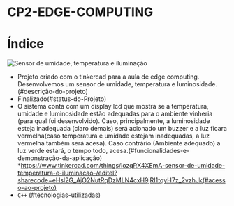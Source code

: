 # CP2-EDGE-COMPUTING


# Índice 

![Sensor de umidade, temperatura e iluminação ](https://github.com/LivNS/CP2-EDGE-COMPUTING/assets/118857876/bc584b89-0ccf-4c9b-8acf-6a8f6832ff7d)
* Projeto criado com o tinkercad para a aula de edge computing. Desenvolvemos um sensor de umidade, temperatura e luminosidade.(#descrição-do-projeto)
* Finalizado(#status-do-Projeto)
* O sistema conta com um display lcd que mostra se a temperatura, umidade e luminosidade estão adequadas para o ambiente vinheria (para qual foi desenvolvido). Caso, principalmente, a luminosidade esteja inadequada (claro demais) será acionado um buzzer e a luz ficara vermelha(caso temperatura e umidade estejam inadequadas, a luz vermelha também será acesa). Caso contrário (Ambiente adequado) a luz verde estará, o tempo todo, acesa.(#funcionalidades-e-demonstração-da-aplicação)
*https://www.tinkercad.com/things/lozqRX4XEmA-sensor-de-umidade-temperatura-e-iluminacao-/editel?sharecode=eHsl2G_AjO2NutRqDzMLN4cxH9jRI1tqyH7z_2vzhJk(#acesso-ao-projeto)
* ``C++`` (#tecnologias-utilizadas)


